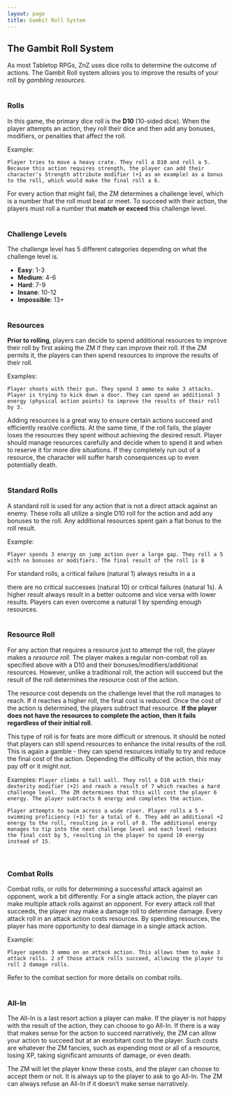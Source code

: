 ```yaml
---
layout: page
title: Gambit Roll System
---
```


## The Gambit Roll System ##

As most Tabletop RPGs, ZnZ uses dice rolls to determine the outcome of actions. The Gambit Roll system allows you to improve the results of your roll by *gambling resources*.
  <br/><br/>


### Rolls ###

In this game, the primary dice roll is the **D10** (10-sided dice). When the player attempts an action, they roll their dice and then add any bonuses, modifiers, or penalties that affect the roll.

Example:

`Player tries to move a heavy crate. They roll a D10 and roll a 5. Because this action requires strength, the player can add their character's Strength attribute modifier (+1 as an example) as a bonus to the roll, which would make the final roll a 6.`

For every action that might fail, the ZM determines a challenge level, which is a number that the roll must beat or meet. To succeed with their action, the players must roll a number that **match or exceed** this challenge level.
  <br/><br/>



### Challenge Levels ###

The challenge level has 5 different categories depending on what the challenge level is. 

- **Easy**: 1-3
- **Medium**: 4-6
- **Hard**: 7-9
- **Insane**: 10-12
- **Impossible**: 13+
<br/><br/>
  


### Resources ###

**Prior to rolling**, players can decide to spend additional resources to improve their roll by first asking the ZM if they can improve their roll. If the ZM permits it, the players can then spend resources to improve the results of their roll.

Examples:

`Player shoots with their gun. They spend 3 ammo to make 3 attacks.`
`Player is trying to kick down a door. They can spend an additional 3 energy (physical action points) to improve the results of their roll by 3.`

Adding resources is a great way to ensure certain actions succeed and efficiently resolve conflicts. At the same time, if the roll fails, the player loses the resources they spent without achieving the desired result. Player should manage resources carefully and decide when to spend it and when to reserve it for more dire situations. If they completely run out of a resource, the character will suffer harsh consequences up to even potentially death.
<br/><br/>
    

### Standard Rolls ###

A standard roll is used for any action that is not a direct attack against an enemy. These rolls all utilize a single D10 roll for the action and add any bonuses to the roll. Any additional resources spent gain a flat bonus to the roll result.

Example:

`Player spends 3 energy on jump action over a large gap. They roll a 5 with no bonuses or modifiers. The final result of the roll is 8`

For standard rolls, a critical failure (natural 1) always results in a a 

there are no critical successes (natural 10) or critical failures (natural 1s). A higher result always result in a better outcome and vice versa with lower results. Players can even overcome a natural 1 by spending enough resources.
<br/><br/>
    


### Resource Roll ####

For any action that requires a resource just to attempt the roll, the player makes a *resource roll*. The player makes a regular non-combat roll as specified above with a D10 and their bonuses/modifiers/additional resources. However, unlike a traditional roll, the action will succeed but the result of the roll determines the resource cost of the action.

The resource cost depends on the challenge level that the roll manages to reach. If it reaches a higher roll, the final cost is reduced. Once the cost of the action is determined, the players subtract that resource. **If the player does not have the resources to complete the action, then it fails regardless of their initial roll**.

This type of roll is for feats are more difficult or strenous. It should be noted that players can still spend resources to enhance the inital results of the roll. This is again a gamble - they can spend resources initially to try and reduce the final cost of the action. Depending the difficulty of the action, this may pay off or it might not. 

Examples:
`Player climbs a tall wall. They roll a D10 with their dexterity modifier (+2) and reach a result of 7 which reaches a hard challenge level. The ZM determines that this will cost the player 6 energy. The player subtracts 6 energy and completes the action.`

`Player attempts to swim across a wide river. Player rolls a 5 + swimming proficiency (+1) for a total of 6. They add an additional +2 energy to the roll, resulting in a roll of 8. The additional energy manages to tip into the next challenge level and each level reduces the final cost by 5, resulting in the player to spend 10 energy instead of 15.`  
<br/><br/>


  
  
### Combat Rolls ###

Combat rolls, or rolls for determining a successful attack against an opponent, work a bit differently. For a single attack action, the player can make multiple attack rolls against an opponent. For every attack roll that succeeds, the player may make a damage roll to determine damage. Every attack roll in an attack action costs resources. By spending resources, the player has more opportunity to deal damage in a single attack action.

Example:

`Player spends 3 ammo on an attack action. This allows them to make 3 attack rolls. 2 of those attack rolls succeed, allowing the player to roll 2 damage rolls.`

Refer to the combat section for more details on combat rolls.
<br/><br/>

  

### All-In ###

The All-In is a last resort action a player can make. If the player is not happy with the result of the action, they can choose to go All-In. If there is a way that makes sense for the action to succeed narratively, the ZM can allow your action to succeed but at an exorbitant cost to the player. Such costs are whatever the ZM fancies, such as expending most or all of a resource, losing XP, taking significant amounts of damage, or even death.

The ZM will let the player know these costs, and the player can choose to accept them or not. It is always up to the player to ask to go All-In. The ZM can always refuse an All-In if it doesn’t make sense narratively.  
